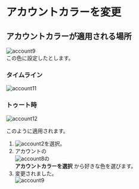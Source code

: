 # アカウントカラーを変更

## アカウントカラーが適用される場所
![account9](https://dl.thedesk.top/media/account9.PNG)  
この色に設定したとします。
### タイムライン  
![account11](https://dl.thedesk.top/media/account11.PNG)  
### トゥート時
![account12](https://dl.thedesk.top/media/account12.PNG)  

このように適用されます。

1. ![account2](https://dl.thedesk.top/media/account2.PNG)を選択。
1. アカウントの  
![account8](https://dl.thedesk.top/media/account8.PNG)の  
__アカウントカラーを選択__ から好きな色を選びます。
1. 変更されました。  
![account9](https://dl.thedesk.top/media/account9.PNG)

